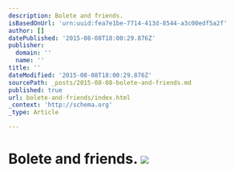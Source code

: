 ```yaml
---
description: Bolete and friends.
isBasedOnUrl: 'urn:uuid:fea7e1be-7714-413d-8544-a3c00edf5a2f'
author: []
datePublished: '2015-08-08T18:00:29.876Z'
publisher:
  domain: ''
  name: ''
title: ''
dateModified: '2015-08-08T18:00:29.876Z'
sourcePath: _posts/2015-08-08-bolete-and-friends.md
published: true
url: bolete-and-friends/index.html
_context: 'http://schema.org'
_type: Article

---
```

# Bolete and friends. ![](https://the-grid-user-content.s3-us-west-2.amazonaws.com/ac83788c-7c95-4ea2-bc98-4920f1352bed.png)